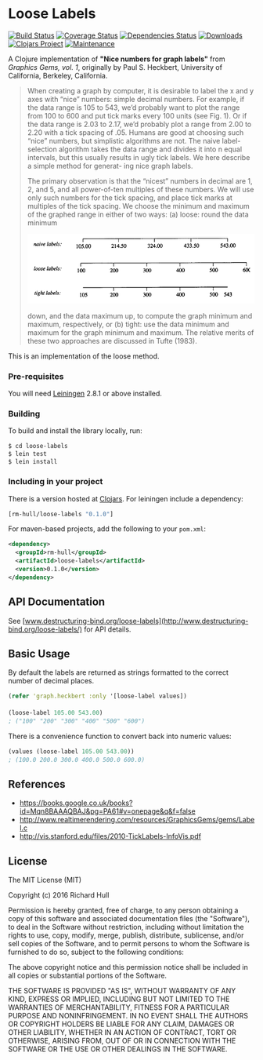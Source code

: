 # Loose Labels
[![Build Status](https://travis-ci.org/rm-hull/loose-labels.svg?branch=master)](http://travis-ci.org/rm-hull/loose-labels)
[![Coverage Status](https://coveralls.io/repos/rm-hull/loose-labels/badge.svg?branch=master)](https://coveralls.io/r/rm-hull/loose-labels?branch=master)
[![Dependencies Status](https://versions.deps.co/rm-hull/loose-labels/status.svg)](https://versions.deps.co/rm-hull/loose-labels)
[![Downloads](https://versions.deps.co/rm-hull/loose-labels/downloads.svg)](https://versions.deps.co/rm-hull/loose-labels)
[![Clojars Project](https://img.shields.io/clojars/v/rm-hull/loose-labels.svg)](https://clojars.org/rm-hull/loose-labels)
[![Maintenance](https://img.shields.io/maintenance/yes/2019.svg?maxAge=2592000)]()

A Clojure implementation of **"Nice numbers for graph labels"** from
_Graphics Gems, vol. 1_, originally by Paul S. Heckbert, University of California,
Berkeley, California.

> When creating a graph by computer, it is desirable to label the x and y
> axes with “nice” numbers: simple decimal numbers. For example, if the
> data range is 105 to 543, we’d probably want to plot the range from 100
> to 600 and put tick marks every 100 units (see Fig. 1). Or if the data range
> is 2.03 to 2.17, we’d probably plot a range from 2.00 to 2.20 with a tick
> spacing of .05. Humans are good at choosing such “nice” numbers, but
> simplistic algorithms are not. The naive label-selection algorithm takes
> the data range and divides it into n equal intervals, but this usually
> results in ugly tick labels. We here describe a simple method for generat-
> ing nice graph labels.
>
> The primary observation is that the “nicest” numbers in decimal are 1,
> 2, and 5, and all power-of-ten multiples of these numbers. We will use
> only such numbers for the tick spacing, and place tick marks at multiples
> of the tick spacing. We choose the minimum and maximum of the
> graphed range in either of two ways: (a) loose: round the data minimum
>
> ![labels](https://raw.githubusercontent.com/rm-hull/loose-labels/master/labels.png)
>
> down, and the data maximum up, to compute the graph minimum and
> maximum, respectively, or (b) tight: use the data minimum and maximum
> for the graph minimum and maximum. The relative merits of these two
> approaches are discussed in Tufte (1983).

This is an implementation of the loose method.

### Pre-requisites

You will need [Leiningen](https://github.com/technomancy/leiningen) 2.8.1 or above installed.

### Building

To build and install the library locally, run:

    $ cd loose-labels
    $ lein test
    $ lein install

### Including in your project

There is a version hosted at [Clojars](https://clojars.org/rm-hull/loose-labels).
For leiningen include a dependency:

```clojure
[rm-hull/loose-labels "0.1.0"]
```

For maven-based projects, add the following to your `pom.xml`:

```xml
<dependency>
  <groupId>rm-hull</groupId>
  <artifactId>loose-labels</artifactId>
  <version>0.1.0</version>
</dependency>
```

## API Documentation

See [www.destructuring-bind.org/loose-labels](http://www.destructuring-bind.org/loose-labels/) for API details.

## Basic Usage

By default the labels are returned as strings formatted to the correct number of decimal places.

```clojure
(refer 'graph.heckbert :only '[loose-label values])

(loose-label 105.00 543.00)
; ("100" "200" "300" "400" "500" "600")
```

There is a convenience function to convert back into numeric values:

```clojure
(values (loose-label 105.00 543.00))
; (100.0 200.0 300.0 400.0 500.0 600.0)
```

## References

* https://books.google.co.uk/books?id=Mqn8BAAAQBAJ&pg=PA61#v=onepage&q&f=false
* http://www.realtimerendering.com/resources/GraphicsGems/gems/Label.c
* http://vis.stanford.edu/files/2010-TickLabels-InfoVis.pdf

## License

The MIT License (MIT)

Copyright (c) 2016 Richard Hull

Permission is hereby granted, free of charge, to any person obtaining a copy of
this software and associated documentation files (the "Software"), to deal in
the Software without restriction, including without limitation the rights to
use, copy, modify, merge, publish, distribute, sublicense, and/or sell copies of
the Software, and to permit persons to whom the Software is furnished to do so,
subject to the following conditions:

The above copyright notice and this permission notice shall be included in all
copies or substantial portions of the Software.

THE SOFTWARE IS PROVIDED "AS IS", WITHOUT WARRANTY OF ANY KIND, EXPRESS OR
IMPLIED, INCLUDING BUT NOT LIMITED TO THE WARRANTIES OF MERCHANTABILITY, FITNESS
FOR A PARTICULAR PURPOSE AND NONINFRINGEMENT. IN NO EVENT SHALL THE AUTHORS OR
COPYRIGHT HOLDERS BE LIABLE FOR ANY CLAIM, DAMAGES OR OTHER LIABILITY, WHETHER
IN AN ACTION OF CONTRACT, TORT OR OTHERWISE, ARISING FROM, OUT OF OR IN
CONNECTION WITH THE SOFTWARE OR THE USE OR OTHER DEALINGS IN THE SOFTWARE.
